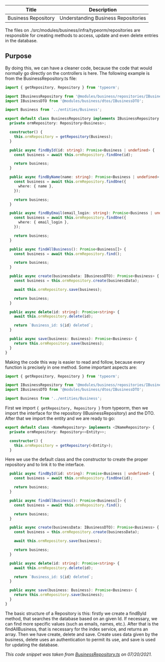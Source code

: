 |        Title        |             Description             |
| :-----------------: | :---------------------------------: |
| Business Repository | Understanding Business Repositories |

The files on ./src/modules/business/infra/typeorm/repositories are responsible for creating methods to access, update and even delete entries in the database.

## Purpose

By doing this, we can have a cleaner code, because the code that would normally go directly on the controllers is here. The following example is from the BusinessRepository.ts file:

```ts
import { getRepository, Repository } from 'typeorm';

import IBusinessRepository from '@modules/business/repositories/IBusinessRepository';
import IBusinessDTO from '@modules/business/dtos/IBusinessDTO';

import Business from '../entities/Business';

export default class BusinessRepository implements IBusinessRepository {
  private ormRepository: Repository<Business>;

  constructor() {
    this.ormRepository = getRepository(Business);
  }

  public async findById(id: string): Promise<Business | undefined> {
    const business = await this.ormRepository.findOne(id);

    return business;
  }

  public async findByName(name: string): Promise<Business | undefined> {
    const business = await this.ormRepository.findOne({
      where: { name },
    });

    return business;
  }

  public async findByEmail(email_login: string): Promise<Business | undefined> {
    const business = await this.ormRepository.findOne({
      where: { email_login },
    });

    return business;
  }

  public async findAllBusiness(): Promise<Business[]> {
    const business = await this.ormRepository.find();

    return business;
  }

  public async create(businessData: IBusinessDTO): Promise<Business> {
    const business = this.ormRepository.create(businessData);

    await this.ormRepository.save(business);

    return business;
  }

  public async delete(id: string): Promise<string> {
    await this.ormRepository.delete(id);

    return `Business_id: ${id} deleted`;
  }

  public async save(business: Business): Promise<Business> {
    return this.ormRepository.save(business);
  }
}
```

Making the code this way is easier to read and follow, because every function is precisely in one method. Some important aspects are:

```ts
import { getRepository, Repository } from 'typeorm';

import IBusinessRepository from '@modules/business/repositories/IBusinessRepository';
import IBusinessDTO from '@modules/business/dtos/IBusinessDTO';

import Business from '../entities/Business';
```

First we import `{ getRepository, Repository }` from typeorm, then we import the interface for the repository (IBusinessRepository) and the DTO. After that we import the entity and we are ready to go:

```ts
export default class <NameRepository> implements <INameRepository> {
  private ormRepository: Repository<<Entity>>;

  constructor() {
    this.ormRepository = getRepository(<Entity>);
  }
```

Here we use the default class and the constructor to create the proper repository and to link it to the interface.

```ts
  public async findById(id: string): Promise<Business | undefined> {
    const business = await this.ormRepository.findOne(id);

    return business;
  }

  public async findAllBusiness(): Promise<Business[]> {
    const business = await this.ormRepository.find();

    return business;
  }

  public async create(businessData: IBusinessDTO): Promise<Business> {
    const business = this.ormRepository.create(businessData);

    await this.ormRepository.save(business);

    return business;
  }

  public async delete(id: string): Promise<string> {
    await this.ormRepository.delete(id);

    return `Business_id: ${id} deleted`;
  }

  public async save(business: Business): Promise<Business> {
    return this.ormRepository.save(business);
  }
}
```

The basic structure of a Repository is this: firstly we create a findById method, that searches the database based on an given Id. If necessary, we can find more specific values (such as emails, names, etc.). After that is the findAllBusiness, that is necessary for the index service, and returns an array. Then we have create, delete and save. Create uses data given by the business, delete uses an authentication to permit its use, and save is used for updating the database.

_This code snippet was taken from [BusinessRepository.ts](https://github.com/PeruibeTEC/Server/blob/main/src/modules/business/infra/typeorm/repositories/BusinessRepository.ts) on 07/20/2021._
